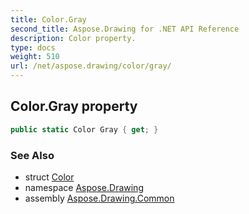 ```yaml
---
title: Color.Gray
second_title: Aspose.Drawing for .NET API Reference
description: Color property. 
type: docs
weight: 510
url: /net/aspose.drawing/color/gray/
---
```

## Color.Gray property

```csharp
public static Color Gray { get; }
```

### See Also

* struct [Color](../)
* namespace [Aspose.Drawing](../../color/)
* assembly [Aspose.Drawing.Common](../../../)


